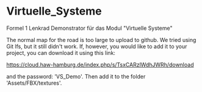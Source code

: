 # Virtuelle_Systeme
Formel 1 Lenkrad Demonstrator für das Modul "Virtuelle Systeme"

The normal map for the road is too large to upload to github. We tried using Git lfs, but it still didn't work.
If, however, you would like to add it to your project, you can download it using this link:

https://cloud.haw-hamburg.de/index.php/s/TsxCARzlWdhJWRh/download 

and the password: 'VS_Demo'. Then add it to the folder 'Assets/FBX/textures'.
